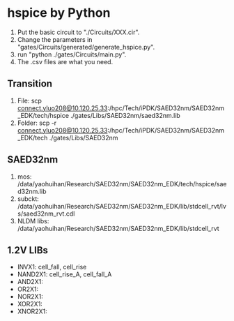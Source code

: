 # hspice by Python

1. Put the basic circuit to "./Circuits/XXX.cir".
2. Change the parameters in "gates/Circuits/generated/generate_hspice.py".
3. run "python ./gates/Circuits/main.py".
4. The .csv files are what you need.

## Transition

1. File: scp connect.yluo208@10.120.25.33:/hpc/Tech/iPDK/SAED32nm/SAED32nm_EDK/tech/hspice ./gates/Libs/SAED32nm/saed32nm.lib
2. Folder: scp -r connect.yluo208@10.120.25.33:/hpc/Tech/iPDK/SAED32nm/SAED32nm_EDK/tech ./gates/Libs/SAED32nm

## SAED32nm

1. mos: /data/yaohuihan/Research/SAED32nm/SAED32nm_EDK/tech/hspice/saed32nm.lib
2. subckt: /data/yaohuihan/Research/SAED32nm/SAED32nm_EDK/lib/stdcell_rvt/lvs/saed32nm_rvt.cdl
3. NLDM libs: /data/yaohuihan/Research/SAED32nm/SAED32nm_EDK/lib/stdcell_rvt

## 1.2V LIBs

* INVX1: cell_fall, cell_rise
* NAND2X1: cell_rise_A, cell_fall_A
* AND2X1: 
* OR2X1: 
* NOR2X1: 
* XOR2X1: 
* XNOR2X1: 
